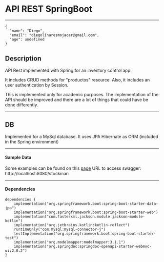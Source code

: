 # API REST SpringBoot
---

```
{
  "name": "Diego",
  "email": "diegolinaresmojacar@gmail.com",
  "age": undefined
}
``` 

## Description

API Rest implemented with Spring for an inventory control app.

It includes CRUD methods for "productos" resource. Also, it includes an user authentication by Session.

This is implemented only for academic purposes. The implementation of the API should be improved and there are a lot of things that could have be done differently.

---

## DB

Implemented for a MySql database. 
It uses JPA Hibernate as ORM (included in the Spring environment)

---

#### Sample Data
Some examples can be found on this [page](/src/main/resources/requests)
URL to access swagger: http://localhost:8080/stockman

---

#### Dependencies
````
dependencies {
	implementation("org.springframework.boot:spring-boot-starter-data-jpa")
	implementation("org.springframework.boot:spring-boot-starter-web")
	implementation("com.fasterxml.jackson.module:jackson-module-kotlin")
	implementation("org.jetbrains.kotlin:kotlin-reflect")
	runtimeOnly("com.mysql:mysql-connector-j")
	testImplementation("org.springframework.boot:spring-boot-starter-test")
	implementation("org.modelmapper:modelmapper:3.1.1")
	implementation("org.springdoc:springdoc-openapi-starter-webmvc-ui:2.0.2")
}
````

